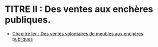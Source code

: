 # TITRE II : Des ventes aux enchères publiques.

- [Chapitre Ier : Des ventes volontaires de meubles aux enchères publiques](chapitre-ier)
